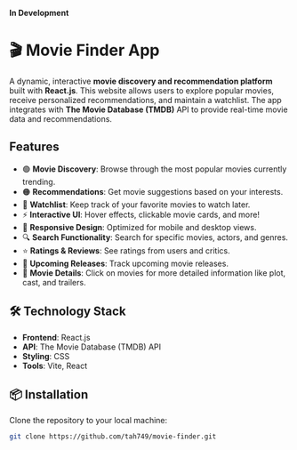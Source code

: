 **In Development**

# 🎬 Movie Finder App

A dynamic, interactive **movie discovery and recommendation platform** built with **React.js**. This website allows users to explore popular movies, receive personalized recommendations, and maintain a watchlist. The app integrates with **The Movie Database (TMDB)** API to provide real-time movie data and recommendations. 

## Features

- 🟢 **Movie Discovery**: Browse through the most popular movies currently trending.
- 🟠 **Recommendations**: Get movie suggestions based on your interests.
- 🔵 **Watchlist**: Keep track of your favorite movies to watch later.
- ⚡ **Interactive UI**: Hover effects, clickable movie cards, and more!
- 📱 **Responsive Design**: Optimized for mobile and desktop views.
- 🔍 **Search Functionality**: Search for specific movies, actors, and genres.
- ⭐ **Ratings & Reviews**: See ratings from users and critics.
- 📅 **Upcoming Releases**: Track upcoming movie releases.
- 🎥 **Movie Details**: Click on movies for more detailed information like plot, cast, and trailers.
  
## 🛠️ Technology Stack

- **Frontend**: React.js
- **API**: The Movie Database (TMDB) API
- **Styling**: CSS
- **Tools**: Vite, React

## 📦 Installation

Clone the repository to your local machine:

```bash
git clone https://github.com/tah749/movie-finder.git
